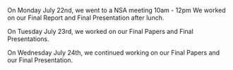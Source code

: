 On Monday July 22nd, we went to a NSA meeting 10am - 12pm
We worked on our Final Report and Final Presentation after lunch.

On Tuesday July 23rd, we worked on our Final Papers and Final Presentations.

On Wednesday July 24th, we continued working on our Final Papers and our Final Presentation.


